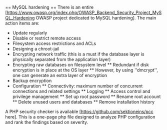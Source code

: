 
== MySQL hardening ==
There is an entire [https://www.owasp.org/index.php/OWASP_Backend_Security_Project_MySQL_Hardening OWASP project dedicated to MySQL hardening]. The main action items are:

* Update regularly
* Disable or restrict remote access
* Filesystem access restrictions and ACLs
* Designing a chroot-jail
* Encrypting network traffic (this is a must if the database layer is physically separated from the application layer)
* Encrypting raw databases on filesystem level
** Redundant if disk encryption is in place at the OS layer
** However, by using ''dmcrypt'', one can generate an extra layer of encryption
* Backup encryption
* Configuration
** Connectivity: maximum number of concurrent connections and related settings
** Logging
** Access control and privilege management
** Set up root password
** Rename root account
** Delete unused users and databases
** Remove installation history

A PHP security checker is available [https://github.com/sektioneins/pcc here]. This is a one-page php file designed to analyze PHP configuration and rank the findings based on severity.
